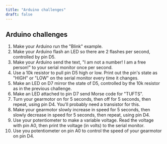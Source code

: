 ```yaml
---
title: "Arduino challenges"
draft: false
---
```


## Arduino challenges

1. Make your Arduino run the "Blink" example.
2. Make your Arduino flash an LED so there are 2 flashes per second, controlled by pin D5.
3. Make your Arduino send the text, "I am not a number! I am a free person!" to your serial monitor once per second.
4. Use a 10k resistor to pull pin D5 high or low. Print out the pin's state as "HIGH" or "LOW" on the serial monitor every time it changes.
5. Make an LED on D7 mirror the state of D5, controlled by the 10k resistor as in the previous challenge.
6. Make an LED attached to pin D7 send Morse code for "TUFTS".
7. Turn your gearmotor on for 5 seconds, then off for 5 seconds, then repeat, using pin D4. You'll probably need a transistor for this.
8. Make your gearmotor slowly increase in speed for 5 seconds, then slowly decrease in speed for 5 seconds, then repeat, using pin D4.
9. Use your potentiometer to make a variable voltage. Read the voltage with pin A0, then print the voltage (in volts) to the serial monitor.
10. Use you potentiometer on pin A0 to control the speed of your gearmotor on pin D4.
